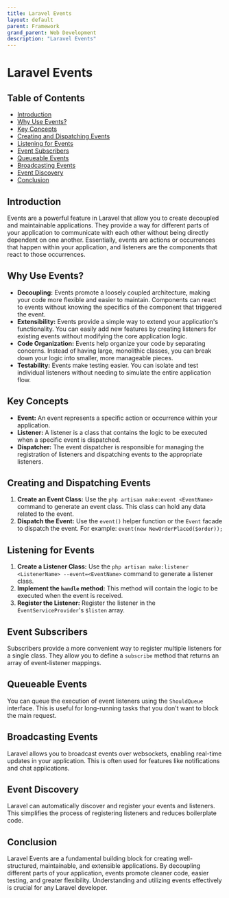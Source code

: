 ```yaml
---
title: Laravel Events
layout: default
parent: Framework
grand_parent: Web Development
description: "Laravel Events"
---
```


# Laravel Events

## Table of Contents

* [Introduction](#introduction)
* [Why Use Events?](#why-use-events)
* [Key Concepts](#key-concepts)
* [Creating and Dispatching Events](#creating-and-dispatching-events)
* [Listening for Events](#listening-for-events)
* [Event Subscribers](#event-subscribers)
* [Queueable Events](#queueable-events)
* [Broadcasting Events](#broadcasting-events)
* [Event Discovery](#event-discovery)
* [Conclusion](#conclusion)

## Introduction

Events are a powerful feature in Laravel that allow you to create decoupled and maintainable applications. They provide
a way for different parts of your application to communicate with each other without being directly dependent on one
another. Essentially, events are actions or occurrences that happen within your application, and listeners are the
components that react to those occurrences.

## Why Use Events?

* **Decoupling:** Events promote a loosely coupled architecture, making your code more flexible and easier to maintain.
  Components can react to events without knowing the specifics of the component that triggered the event.
* **Extensibility:** Events provide a simple way to extend your application's functionality. You can easily add new
  features by creating listeners for existing events without modifying the core application logic.
* **Code Organization:** Events help organize your code by separating concerns. Instead of having large, monolithic
  classes, you can break down your logic into smaller, more manageable pieces.
* **Testability:**  Events make testing easier. You can isolate and test individual listeners without needing to
  simulate the entire application flow.

## Key Concepts

* **Event:** An event represents a specific action or occurrence within your application.
* **Listener:** A listener is a class that contains the logic to be executed when a specific event is dispatched.
* **Dispatcher:** The event dispatcher is responsible for managing the registration of listeners and dispatching events
  to the appropriate listeners.

## Creating and Dispatching Events

1. **Create an Event Class:**  Use the `php artisan make:event <EventName>` command to generate an event class. This
   class can hold any data related to the event.
2. **Dispatch the Event:** Use the `event()` helper function or the `Event` facade to dispatch the event. For
   example: `event(new NewOrderPlaced($order));`

## Listening for Events

1. **Create a Listener Class:** Use the `php artisan make:listener <ListenerName> --event=<EventName>` command to
   generate a listener class.
2. **Implement the `handle` method:** This method will contain the logic to be executed when the event is received.
3. **Register the Listener:**  Register the listener in the `EventServiceProvider`'s `$listen` array.

## Event Subscribers

Subscribers provide a more convenient way to register multiple listeners for a single class. They allow you to define
a `subscribe` method that returns an array of event-listener mappings.

## Queueable Events

You can queue the execution of event listeners using the `ShouldQueue` interface. This is useful for long-running tasks
that you don't want to block the main request.

## Broadcasting Events

Laravel allows you to broadcast events over websockets, enabling real-time updates in your application. This is often
used for features like notifications and chat applications.

## Event Discovery

Laravel can automatically discover and register your events and listeners. This simplifies the process of registering
listeners and reduces boilerplate code.

## Conclusion

Laravel Events are a fundamental building block for creating well-structured, maintainable, and extensible applications.
By decoupling different parts of your application, events promote cleaner code, easier testing, and greater flexibility.
Understanding and utilizing events effectively is crucial for any Laravel developer.

